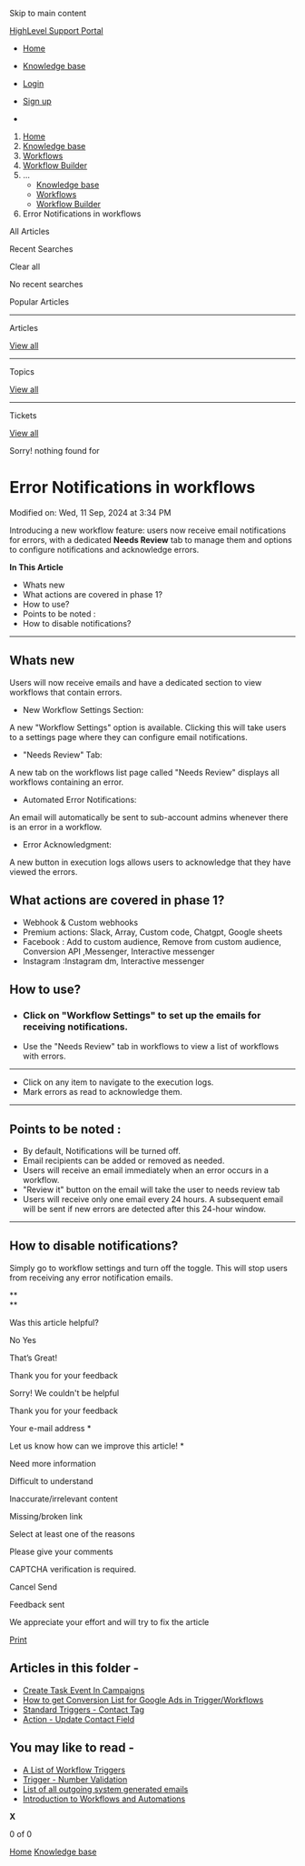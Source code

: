 Skip to main content

[ HighLevel Support Portal ](https://help.gohighlevel.com)

  * [ Home ](/support/home)
  * [ Knowledge base ](/support/solutions)

  * [Login](/support/login)
  * [Sign up](/support/signup)
  * 

  1. [Home](/support/home)
  2. [Knowledge base](/support/solutions)
  3. [Workflows](/support/solutions/48000455132)
  4. [Workflow Builder](/support/solutions/folders/48000678544)
  5. ... 
     * [Knowledge base](/support/solutions)
     * [Workflows](/support/solutions/48000455132)
     * [Workflow Builder](/support/solutions/folders/48000678544)
  6. Error Notifications in workflows

All  Articles 

Recent Searches

Clear all

No recent searches

Popular Articles

* * *

Articles

[View all](/support/search/solutions)

* * *

Topics

[View all](/support/search/topics)

* * *

Tickets

[View all](/support/search/tickets)

Sorry! nothing found for   

# Error Notifications in workflows

Modified on: Wed, 11 Sep, 2024 at 3:34 PM

Introducing a new workflow feature: users now receive email notifications for errors, with a dedicated **Needs Review** tab to manage them and options to configure notifications and acknowledge errors.

**In This Article**

  * Whats new
  * What actions are covered in phase 1?
  * How to use?
  * Points to be noted :
  * How to disable notifications?

* * *

## **Whats new**

Users will now receive emails and have a dedicated section to view workflows that contain errors.

  * New Workflow Settings Section:

 A new "Workflow Settings" option is available. Clicking this will take users to a settings page where they can configure email notifications.
  * "Needs Review" Tab: 

A new tab on the workflows list page called "Needs Review" displays all workflows containing an error.
  * Automated Error Notifications:

 An email will automatically be sent to sub-account admins whenever there is an error in a workflow.
  * Error Acknowledgment: 

A new button in execution logs allows users to acknowledge that they have viewed the errors.

## **What actions are covered in phase 1?**

  * Webhook & Custom webhooks
  * Premium actions: Slack, Array, Custom code, Chatgpt, Google sheets
  * Facebook : Add to custom audience, Remove from custom audience, Conversion API ,Messenger, Interactive messenger
  * Instagram :Instagram dm, Interactive messenger

## **How to use?**

  * ### Click on "Workflow Settings" to set up the emails for receiving notifications.

  * Use the "Needs Review" tab in workflows to view a list of workflows with errors.

****

  * Click on any item to navigate to the execution logs.
  * Mark errors as read to acknowledge them.

****

## **Points to be noted :**

  * By default, Notifications will be turned off.
  * Email recipients can be added or removed as needed.
  * Users will receive an email immediately when an error occurs in a workflow.
  *  "Review it" button on the email will take the user to needs review tab
  * Users will receive only one email every 24 hours. A subsequent email will be sent if new errors are detected after this 24-hour window.

****

##   

## **How to disable notifications?**

Simply go to workflow settings and turn off the toggle. This will stop users from receiving any error notification emails.

**  
**

Was this article helpful?

No  Yes 

That’s Great!

Thank you for your feedback

Sorry! We couldn't be helpful

Thank you for your feedback

Your e-mail address *

Let us know how can we improve this article! *

Need more information 

Difficult to understand 

Inaccurate/irrelevant content 

Missing/broken link 

Select at least one of the reasons 

Please give your comments 

CAPTCHA verification is required. 

Cancel  Send 

Feedback sent

We appreciate your effort and will try to fix the article

[Print](javascript:print\(\))

## Articles in this folder -

  * [Create Task Event In Campaigns](/support/solutions/articles/48001147413-create-task-event-in-campaigns)
  * [How to get Conversion List for Google Ads in Trigger/Workflows](/support/solutions/articles/48001203453-how-to-get-conversion-list-for-google-ads-in-trigger-workflows)
  * [Standard Triggers - Contact Tag](/support/solutions/articles/48001213546-standard-triggers-contact-tag)
  * [Action - Update Contact Field](/support/solutions/articles/48001214441-action-update-contact-field)

## You may like to read -

  * [A List of Workflow Triggers](/support/solutions/articles/155000002292-a-list-of-workflow-triggers)
  * [Trigger - Number Validation](/support/solutions/articles/155000003163-trigger-number-validation)
  * [List of all outgoing system generated emails](/support/solutions/articles/48001209235-list-of-all-outgoing-system-generated-emails)
  * [Introduction to Workflows and Automations](/support/solutions/articles/155000002445-introduction-to-workflows-and-automations)

**X**

0 of 0 []()

[Home](/support/home) [Knowledge base](/support/solutions)
